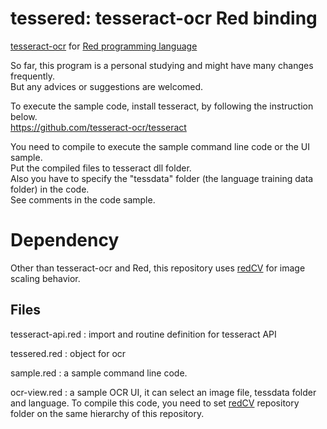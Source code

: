 # tessered: tesseract-ocr Red binding
[tesseract-ocr](https://github.com/tesseract-ocr/tesseract) for [Red programming language](https://github.com/red/red)

So far, this program is a personal studying and might have many changes frequently.  
But any advices or suggestions are welcomed.

To execute the sample code, install tesseract, by following the instruction below.  
https://github.com/tesseract-ocr/tesseract

You need to compile to execute the sample command line code or the UI sample.  
Put the compiled files to tesseract dll folder.  
Also you have to specify the "tessdata" folder (the language training data folder) in the code.  
See comments in the code sample.

# Dependency
Other than tesseract-ocr and Red, this repository uses [redCV](https://github.com/ldci/redCV) for image scaling behavior.

## Files
tesseract-api.red
: import and routine definition for tesseract API

tessered.red
: object for ocr

sample.red
: a sample command line code.

ocr-view.red
: a sample OCR UI, it can select an image file, tessdata folder and language.
To compile this code, you need to set [redCV](https://github.com/ldci/redCV) repository folder 
on the same hierarchy of this repository.